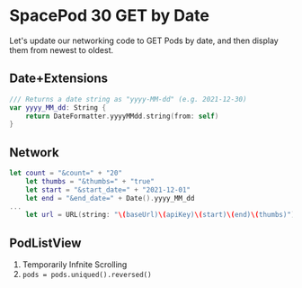 # SpacePod 30 GET by Date

Let's update our networking code to GET Pods by date, and then display them from newest to oldest.

## Date+Extensions

```swift
/// Returns a date string as "yyyy-MM-dd" (e.g. 2021-12-30)
var yyyy_MM_dd: String {
    return DateFormatter.yyyyMMdd.string(from: self)
}
```

## Network

```swift
let count = "&count=" + "20"
    let thumbs = "&thumbs=" + "true"
    let start = "&start_date=" + "2021-12-01"
    let end = "&end_date=" + Date().yyyy_MM_dd
...
    let url = URL(string: "\(baseUrl)\(apiKey)\(start)\(end)\(thumbs)")!
```

## PodListView

1. Temporarily Infnite Scrolling
2. `pods = pods.uniqued().reversed()`
